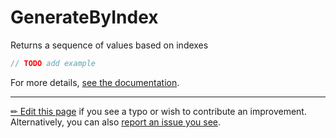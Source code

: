 # GenerateByIndex

Returns a sequence of values based on indexes

```c# --destination-file ../code/Program.cs --region statements --project ../code/TryMoreLinq.csproj
// TODO add example
```

For more details, [see the documentation][doc].

---

[&#x270F; Edit this page][edit] if you see a typo or wish to contribute an
improvement. Alternatively, you can also [report an issue you see][issue].


[edit]: https://github.com/morelinq/try/edit/master/generate-by-index.md
[issue]: https://github.com/morelinq/try/issues/new?title=GenerateByIndex
[doc]: https://morelinq.github.io/3.1/ref/api/html/M_MoreLinq_MoreEnumerable_GenerateByIndex__1.htm
